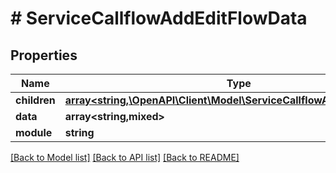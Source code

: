 # # ServiceCallflowAddEditFlowData

## Properties

Name | Type | Description | Notes
------------ | ------------- | ------------- | -------------
**children** | [**array<string,\OpenAPI\Client\Model\ServiceCallflowAddEditFlowData>**](ServiceCallflowAddEditFlowData.md) |  | [optional]
**data** | **array<string,mixed>** |  | [optional]
**module** | **string** |  |

[[Back to Model list]](../../README.md#models) [[Back to API list]](../../README.md#endpoints) [[Back to README]](../../README.md)
